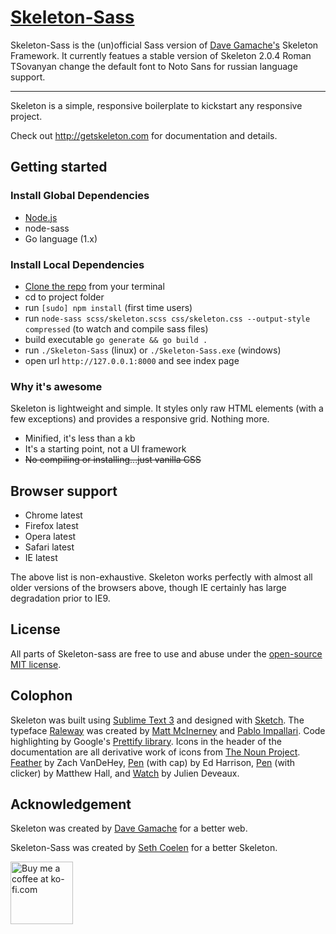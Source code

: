 # [Skeleton-Sass](http://getskeleton.com)

Skeleton-Sass is the (un)official Sass version of [Dave Gamache's](https://twitter.com/dhg) Skeleton Framework. It currently featues a stable version of Skeleton 2.0.4
Roman TSovanyan change the default font to Noto Sans for russian language support.

-----

Skeleton is a simple, responsive boilerplate to kickstart any responsive project.

Check out <http://getskeleton.com> for documentation and details.

## Getting started

### Install Global Dependencies
  * [Node.js](http://nodejs.org)
  * node-sass
  * Go language (1.x)

### Install Local Dependencies
  * [Clone the repo](github-mac://openRepo/https://github.com/covrom/Skeleton-Sass) from your terminal
  * cd to project folder
  * run `[sudo] npm install` (first time users)
  * run `node-sass scss/skeleton.scss css/skeleton.css --output-style compressed` (to watch and compile sass files)
  * build executable `go generate && go build .`
  * run `./Skeleton-Sass` (linux) or `./Skeleton-Sass.exe` (windows)
  * open url `http://127.0.0.1:8000` and see index page

### Why it's awesome

Skeleton is lightweight and simple. It styles only raw HTML elements (with a few exceptions) and provides a responsive grid. Nothing more.
- Minified, it's less than a kb
- It's a starting point, not a UI framework
- ~~No compiling or installing...just vanilla CSS~~


## Browser support

- Chrome latest
- Firefox latest
- Opera latest
- Safari latest
- IE latest

The above list is non-exhaustive. Skeleton works perfectly with almost all older versions of the browsers above, though IE certainly has large degradation prior to IE9.


## License

All parts of Skeleton-sass are free to use and abuse under the [open-source MIT license](http://opensource.org/licenses/mit-license.php).


## Colophon

Skeleton was built using [Sublime Text 3](http://www.sublimetext.com/3) and designed with [Sketch](http://bohemiancoding.com/sketch). The typeface [Raleway](http://www.google.com/fonts/specimen/Raleway) was created by [Matt McInerney](http://matt.cc/) and [Pablo Impallari](http://www.impallari.com/). Code highlighting by Google's [Prettify library](https://code.google.com/p/google-code-prettify/). Icons in the header of the documentation are all derivative work of icons from [The Noun Project](thenounproject.com). [Feather](http://thenounproject.com/term/feather/22073) by Zach VanDeHey, [Pen](http://thenounproject.com/term/pen/21163) (with cap) by Ed Harrison, [Pen](http://thenounproject.com/term/pen/32847) (with clicker) by Matthew Hall, and [Watch](http://thenounproject.com/term/watch/48015) by Julien Deveaux.


## Acknowledgement

Skeleton was created by [Dave Gamache](https://twitter.com/dhg) for a better web.

Skeleton-Sass was created by [Seth Coelen](http://sethcoelen.com) for a better Skeleton.

<a href='https://ko-fi.com?i=2446A87JJ08CZ' target='_blank'>
<img style='border:0px;width:100px;' src='https://az743702.vo.msecnd.net/cdn/btn1.png' border='0' alt='Buy me a coffee at ko-fi.com' />
</a> 

